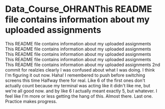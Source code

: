 # Data_Course_OHRANThis README file contains information about my uploaded assignments
This README file contains information about my uploaded assignments
This README file contains information about my uploaded assignments
This README file contains information about my uploaded assignments
This README file contains information about my uploaded assignments
This README file contains information about my uploaded assignments
2nd commit for realzies
clearly I was confused about what I was doing.
I think I'm figuring it out now.
Haha! I remembered to push before switching screens this time
Halfway there for real. Like 6 of the first ones don't actually count because my terminal was acting like it didn't like me, but we're all good now.
and by like 6 I actually meant exactly 5, but whatever.
I feel like I'm more or less getting the hang of this.
Almost there.
Last one. Practice makes progress.
